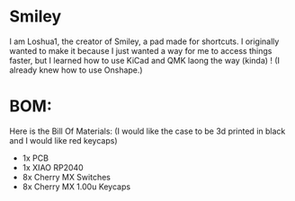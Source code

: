 # Smiley
I am Loshua1, the creator of Smiley, a pad made for shortcuts. I originally wanted to make it because I just wanted a way for me to access things faster, but I learned how to use KiCad and QMK laong the way (kinda) ! (I already knew how to use Onshape.)

# BOM:
Here is the Bill Of Materials:
(I would like the case to be 3d printed in black and I would like red keycaps)

- 1x PCB
- 1x XIAO RP2040
- 8x Cherry MX Switches
- 8x Cherry MX 1.00u Keycaps
